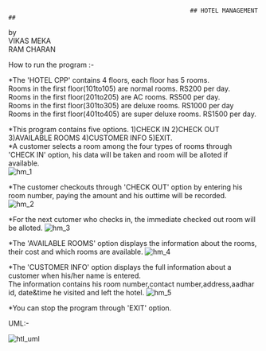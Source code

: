                                                        ## HOTEL MANAGEMENT ##



by                
VIKAS MEKA             
RAM CHARAN             

How to run the program :-                   

*The 'HOTEL CPP' contains 4 floors, each floor has 5 rooms.                  
 Rooms in the first floor(101to105) are normal rooms. RS200 per day.                   
 Rooms in the first floor(201to205) are AC rooms. RS500 per day.                    
 Rooms in the first floor(301to305) are deluxe rooms. RS1000 per day                 
 Rooms in the first floor(401to405) are super deluxe rooms. RS1500 per day.                            

*This program contains five options.  1)CHECK IN  2)CHECK OUT  3)AVAILABLE ROOMS  4)CUSTOMER INFO  5)EXIT.     
*A customer selects a room among the four types of rooms through 'CHECK IN' option, his data will be taken and room will be alloted if available.  
![hm_1](https://user-images.githubusercontent.com/119169280/206503526-be2be672-e1d3-4f07-a4ce-61f2acc30997.png)




 
*The customer checkouts through 'CHECK OUT' option by entering his room number, paying the amount and his outtime will be recorded.   
![hm_2](https://user-images.githubusercontent.com/119169280/206503605-999a1b26-c4ba-4adf-8fff-adeb292ffbf5.png)
                              
                 
                             


*For the next cutomer who checks in, the immediate checked out room will be alloted.
![hm_3](https://user-images.githubusercontent.com/119169280/206503764-42232468-0c36-41e2-b5f0-affdd97f6d96.png)
                       
                    
                     


*The 'AVAILABLE ROOMS' option displays the information about the rooms, their cost and which rooms are available.
![hm_4](https://user-images.githubusercontent.com/119169280/206503860-4041b4f0-cbfe-4754-80e1-7f3981abd8cb.png)
                                
                          
                           


*The 'CUSTOMER INFO' option displays the full information about a customer when his/her name is entered.                
 The information contains his room number,contact number,address,aadhar id, date&time he visited and left the hotel. 
 ![hm_5](https://user-images.githubusercontent.com/119169280/206504000-ab4bef77-d884-418e-9291-305cc424fc2d.png)
                               
                            
                                  
*You can stop the program through 'EXIT' option.                    
                                                                            
                           
UML:-                   
                  
![htl_uml](https://user-images.githubusercontent.com/119169280/206509135-5a8168b5-3c3d-44bd-93c8-49d87f7a8d95.png)
                  
                   
                                                                                        
                
